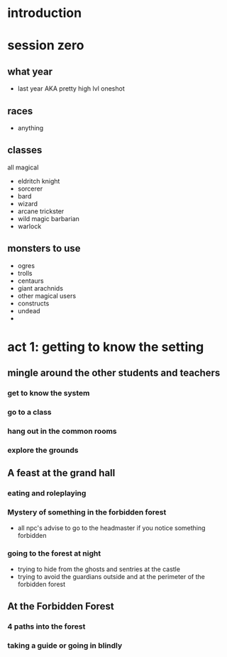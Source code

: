 # introduction
# session zero
## what year
- last year AKA pretty high lvl oneshot
## races
- anything
## classes
all magical
- eldritch knight
- sorcerer
- bard
- wizard
- arcane trickster
- wild magic barbarian
- warlock
## monsters to use
- ogres
- trolls
- centaurs
- giant arachnids
- other magical users
- constructs
- undead
- 
# act 1: getting to know the setting
## mingle around the other students and teachers
### get to know the system
### go to a class
### hang out in the common rooms
### explore the grounds
## A feast at the grand hall
### eating and roleplaying
### Mystery of something in the forbidden forest
- all npc's advise to go to the headmaster if you notice something forbidden
### going to the forest at night
- trying to hide from the ghosts and sentries at the castle
- trying to avoid the guardians outside and at the perimeter of the forbidden forest
## At the Forbidden Forest
### 4 paths into the forest
### taking a guide or going in blindly
### 